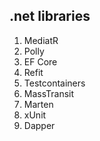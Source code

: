 ## .net libraries
 
1. MediatR 
2. Polly 
3. EF Core 
4. Refit 
5. Testcontainers 
6. MassTransit 
7. Marten 
8. xUnit 
9. Dapper 
 